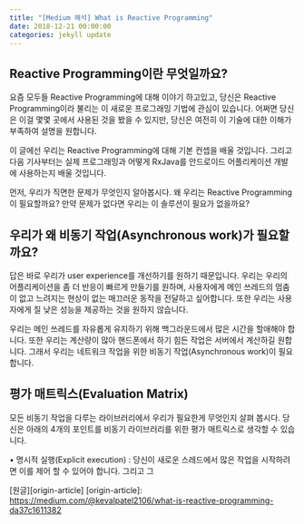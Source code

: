```yaml
---
title: "[Medium 해석] What is Reactive Programming"
date: 2018-12-21 00:00:00
categories: jekyll update
---
```


## Reactive Programming이란 무엇일까요?

요즘 모두들 Reactive Programming에 대해 이야기 하고있고, 당신은 Reactive Programming이라 불리는 이 새로운 프로그래밍 기법에 관심이 있습니다. 어쩌면 당신은 이걸 몇몇 곳에서 사용된 것을 봤을 수 있지만, 당신은 여전히 이 기술에 대한 이해가 부족하여 설명을 원합니다.

이 글에선 우리는 Reactive Programming에 대해 기본 컨셉을 배울 것입니다. 그리고 다음 기사부터는 실제 프로그래밍과 어떻게 RxJava를 안드로이드 어플리케이션 개발에 사용하는지 배울 것입니다.


먼저, 우리가 직면한 문제가 무엇인지 알아봅시다. 왜 우리는 Reactive Programming이 필요할까요? 만약 문제가 없다면 우리는 이 솔루션이 필요가 없을까요?

## 우리가 왜 비동기 작업(Asynchronous work)가 필요할까요?

답은 바로 우리가 user experience를 개선하기를 원하기 때문입니다. 우리는 우리의 어플리케이션을 좀 더 반응이 빠르게 만들기를 원하며, 사용자에게 메인 쓰레드의 멈춤이 없고 느려지는 현상이 없는 매끄러운 동작을 전달하고 싶어합니다. 또한 우리는 사용자에게 질 낮은 성능을 제공하는 것을 원하지 않습니다.

우리는 메인 쓰레드를 자유롭게 유지하기 위해 백그라운드에서 많은 시간을 할애해야 합니다.  또한 우리는 계산량이 많아 핸드폰에서 하기 힘든 작업은 서버에서 계산하길 원합니다. 그래서 우리는 네트워크 작업을 위한 비동기 작업(Asynchronous work)이 필요합니다.

## 평가 매트릭스(Evaluation Matrix)

모든 비동기 작업을 다루는 라이브러리에서 우리가 필요한게 무엇인지 살펴 봅시다. 당신은 아래의 4개의 포인트를 비동기 라이브러리를 위한 평가 매트릭스로 생각할 수 있습니다.

• 명시적 실행(Explicit execution) : 당신이 새로운 스레드에서 많은 작업을 시작하려면 이를 제어 할 수 있어야 합니다. 그리고 그 

[원글][origin-article]
[origin-article]: https://medium.com/@kevalpatel2106/what-is-reactive-programming-da37c1611382
